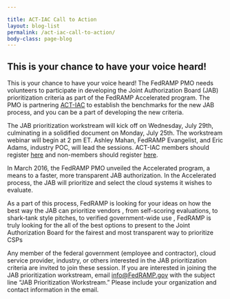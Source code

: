 ```yaml
---

title: ACT-IAC Call to Action
layout: blog-list
permalink: /act-iac-call-to-action/
body-class: page-blog
---
```

## This is your chance to have your voice heard!

This is your chance to have your voice heard! The FedRAMP PMO needs volunteers to participate in developing the Joint Authorization Board (JAB) prioritization criteria as part of the FedRAMP Accelerated program. The PMO is partnering [ACT-IAC](https://www.actiac.org/events/jab-prioritization-work-stream-kickoff-virtual-meeting) to establish the benchmarks for the new JAB process, and you can be a part of developing the new criteria.

The JAB prioritization workstream will kick off on Wednesday, July 29th, culminating in a solidified document on Monday, July 25th. The workstream webinar will begin at 2 pm ET. Ashley Mahan, FedRAMP Evangelist, and Eric Adams, industry POC, will lead the sessions. ACT-IAC members should register [here](https://www.actiac.org/events/jab-prioritization-work-stream-kickoff-virtual-meeting) and non-members should register [here](http://rwright@actiac.org).

In March 2016, the FedRAMP PMO unveiled the Accelerated program, a means to a faster, more transparent JAB authorization. In the Accelerated process, the JAB will prioritize and select the cloud systems it wishes to evaluate.

As a part of this process, FedRAMP is looking for your ideas on how the best way the JAB can prioritize vendors , from self-scoring evaluations, to shark-tank style pitches, to verified government-wide use , FedRAMP is truly looking for the all of the best options to present to the Joint Authorization Board for the fairest and most transparent way to prioritize CSPs

Any member of the federal government (employee and contractor), cloud service provider, industry, or others interested in the JAB prioritization criteria are invited to join these session. If you are interested in joining the JAB prioritization workstream, email [info@FedRAMP.gov](mailto:info@FedRAMP.gov) with the subject line “JAB Prioritization Workstream.” Please include your organization and contact information in the email.
